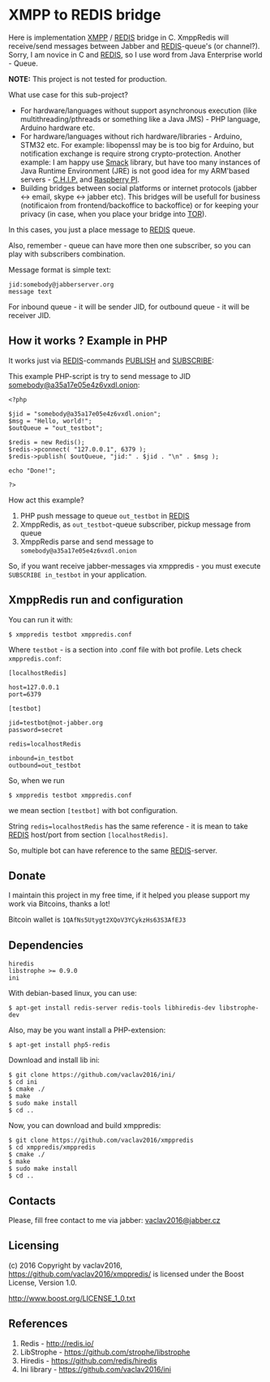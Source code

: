 # XMPP to REDIS bridge

Here is implementation [XMPP](http://xmpp.org/) / [REDIS](http://redis.io/) bridge in C. XmppRedis will receive/send messages between Jabber and [REDIS](http://redis.io/)-queue's (or channel?). Sorry, I am novice in C and [REDIS](http://redis.io/), so I use word from Java Enterprise world - Queue.

**NOTE:** This project is not tested for production.

What use case for this sub-project?

* For hardware/languages without support asynchronous execution (like multithreading/pthreads or something like a Java JMS) - PHP language, Arduino hardware etc.
* For hardware/languages without rich hardware/libraries - Arduino, STM32 etc. For example: libopenssl may be is too big for Arduino, but notification exchange is require strong crypto-protection. Another example: I am happy use  [Smack](http://www.igniterealtime.org/projects/smack/) library, but have too many instances of Java Runtime Environment (JRE) is not good idea for my ARM'based servers - [C.H.I.P.](http://getchip.com/) and [Raspberry PI](https://www.raspberrypi.org/).
* Building bridges between social platforms or internet protocols (jabber <-> email, skype <-> jabber etc). This bridges will be usefull for business (notificaion from frontend/backoffice to backoffice) or for keeping your privacy (in case, when you place your bridge into [TOR](https://www.torproject.org/)).

In this cases, you just a place message to [REDIS](http://redis.io/) queue.

Also, remember - queue can have more then one subscriber, so you can play with subscribers combination.

Message format is simple text:

    jid:somebody@jabberserver.org
    message text

For inbound queue - it will be sender JID, for outbound queue - it will be receiver JID.

## How it works ? Example in PHP

It works just via [REDIS](http://redis.io/)-commands [PUBLISH](http://redis.io/commands/publish) and [SUBSCRIBE](http://redis.io/commands/subscribe):

This example PHP-script is try to send message to JID somebody@a35a17e05e4z6vxdl.onion:

    <?php

    $jid = "somebody@a35a17e05e4z6vxdl.onion";
    $msg = "Hello, world!";
    $outQueue = "out_testbot";

    $redis = new Redis();
    $redis->pconnect( "127.0.0.1", 6379 );
    $redis->publish( $outQueue, "jid:" . $jid . "\n" . $msg );

    echo "Done!";

    ?>

How act this example?

1. PHP push message to queue `out_testbot` in [REDIS](http://redis.io/)
2. XmppRedis, as `out_testbot`-queue subscriber, pickup message from queue
3. XmppRedis parse and send message to `somebody@a35a17e05e4z6vxdl.onion`

So, if you want receive jabber-messages via xmppredis - you must execute `SUBSCRIBE in_testbot` in your application.

## XmppRedis run and configuration

You can run it with:

    $ xmppredis testbot xmppredis.conf

Where `testbot` - is a section into .conf file with bot profile.
Lets check `xmppredis.conf`:

    [localhostRedis]

    host=127.0.0.1
    port=6379

    [testbot]

    jid=testbot@not-jabber.org
    password=secret

    redis=localhostRedis

    inbound=in_testbot
    outbound=out_testbot

So, when we run 

    $ xmppredis testbot xmppredis.conf

we mean section `[testbot]` with bot configuration.

String `redis=localhostRedis` has the same reference - it is mean to take [REDIS](http://redis.io/) host/port from section `[localhostRedis]`.

So, multiple bot can have reference to the same [REDIS](http://redis.io/)-server.

## Donate

I maintain this project in my free time, if it helped you please support my work via Bitcoins, thanks a lot!

Bitcoin wallet is `1QAfNs5Utygt2XQoV3YCykzHs63S3AfEJ3`

## Dependencies

    hiredis
    libstrophe >= 0.9.0
    ini

With debian-based linux, you can use:

    $ apt-get install redis-server redis-tools libhiredis-dev libstrophe-dev

Also, may be you want install a PHP-extension:

    $ apt-get install php5-redis

Download and install lib ini:

    $ git clone https://github.com/vaclav2016/ini/
    $ cd ini
    $ cmake ./
    $ make
    $ sudo make install
    $ cd ..

Now, you can download and build xmppredis:

    $ git clone https://github.com/vaclav2016/xmppredis
    $ cd xmppredis/xmppredis
    $ cmake ./
    $ make
    $ sudo make install
    $ cd ..

## Contacts

Please, fill free contact to me via jabber: vaclav2016@jabber.cz

## Licensing

(с) 2016 Copyright by vaclav2016, https://github.com/vaclav2016/xmppredis/ is licensed under the Boost License, Version 1.0.

http://www.boost.org/LICENSE_1_0.txt

## References

1. Redis - http://redis.io/
2. LibStrophe - https://github.com/strophe/libstrophe
3. Hiredis - https://github.com/redis/hiredis
4. Ini library - https://github.com/vaclav2016/ini
